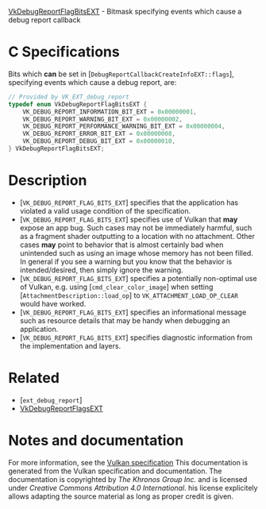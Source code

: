 [VkDebugReportFlagBitsEXT](https://www.khronos.org/registry/vulkan/specs/1.3-extensions/man/html/VkDebugReportFlagBitsEXT.html) - Bitmask specifying events which cause a debug report callback

# C Specifications
Bits which  **can**  be set in
[`DebugReportCallbackCreateInfoEXT::flags`], specifying events
which cause a debug report, are:
```c
// Provided by VK_EXT_debug_report
typedef enum VkDebugReportFlagBitsEXT {
    VK_DEBUG_REPORT_INFORMATION_BIT_EXT = 0x00000001,
    VK_DEBUG_REPORT_WARNING_BIT_EXT = 0x00000002,
    VK_DEBUG_REPORT_PERFORMANCE_WARNING_BIT_EXT = 0x00000004,
    VK_DEBUG_REPORT_ERROR_BIT_EXT = 0x00000008,
    VK_DEBUG_REPORT_DEBUG_BIT_EXT = 0x00000010,
} VkDebugReportFlagBitsEXT;
```

# Description
- [`VK_DEBUG_REPORT_FLAG_BITS_EXT`] specifies that the application has violated a valid usage condition of the specification.
- [`VK_DEBUG_REPORT_FLAG_BITS_EXT`] specifies use of Vulkan that  **may**  expose an app bug. Such cases may not be immediately harmful, such as a fragment shader outputting to a location with no attachment. Other cases  **may**  point to behavior that is almost certainly bad when unintended such as using an image whose memory has not been filled. In general if you see a warning but you know that the behavior is intended/desired, then simply ignore the warning.
- [`VK_DEBUG_REPORT_FLAG_BITS_EXT`] specifies a potentially non-optimal use of Vulkan, e.g. using [`cmd_clear_color_image`] when setting [`AttachmentDescription::load_op`] to `VK_ATTACHMENT_LOAD_OP_CLEAR` would have worked.
- [`VK_DEBUG_REPORT_FLAG_BITS_EXT`] specifies an informational message such as resource details that may be handy when debugging an application.
- [`VK_DEBUG_REPORT_FLAG_BITS_EXT`] specifies diagnostic information from the implementation and layers.

# Related
- [`ext_debug_report`]
- [VkDebugReportFlagsEXT]()

# Notes and documentation
For more information, see the [Vulkan specification](https://www.khronos.org/registry/vulkan/specs/1.3-extensions/html/vkspec.html)
This documentation is generated from the Vulkan specification and documentation.
The documentation is copyrighted by *The Khronos Group Inc.* and is licensed under *Creative Commons Attribution 4.0 International*.
his license explicitely allows adapting the source material as long as proper credit is given.
        